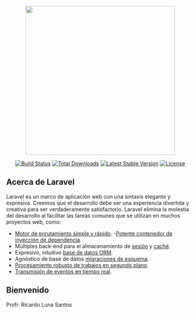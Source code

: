 <p align="center"><a href="https://laravel.com" target="_blank"><img src="https://raw.githubusercontent.com/laravel/art/master/logo-lockup/5%20SVG/2%20CMYK/1%20Full%20Color/laravel-logolockup-cmyk-red.svg" width="400"></a></p>

<p align="center">
<a href="https://travis-ci.org/laravel/framework"><img src="https://travis-ci.org/laravel/framework.svg" alt="Build Status"></a>
<a href="https://packagist.org/packages/laravel/framework"><img src="https://img.shields.io/packagist/dt/laravel/framework" alt="Total Downloads"></a>
<a href="https://packagist.org/packages/laravel/framework"><img src="https://img.shields.io/packagist/v/laravel/framework" alt="Latest Stable Version"></a>
<a href="https://packagist.org/packages/laravel/framework"><img src="https://img.shields.io/packagist/l/laravel/framework" alt="License"></a>
</p>

## Acerca de Laravel

Laravel es un marco de aplicación web con una sintaxis elegante y expresiva. Creemos que el desarrollo debe ser una experiencia divertida y creativa para ser verdaderamente satisfactorio. Laravel elimina la molestia del desarrollo al facilitar las tareas comunes que se utilizan en muchos proyectos web, como:

- [Motor de enrutamiento simple y rápido](https://laravel.com/docs/routing).
-[Potente contenedor de inyección de dependencia](https://laravel.com/docs/container).
- Múltiples back-end para el almacenamiento de [sesión](https://laravel.com/docs/session) y [caché](https://laravel.com/docs/cache).
- Expresivo, intuitivo [base de datos ORM](https://laravel.com/docs/eloquent).
- Agnóstico de base de datos [migraciones de esquema](https://laravel.com/docs/migrations).
- [Procesamiento robusto de trabajos en segundo plano](https://laravel.com/docs/queues).
- [Transmisión de eventos en tiempo real](https://laravel.com/docs/broadcasting).


## Bienvenido 
Profr. Ricardo Luna Santos


